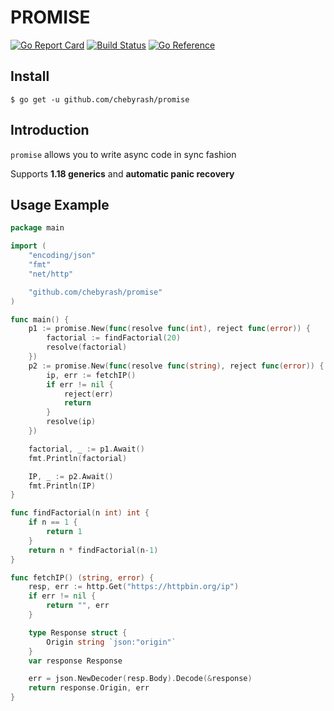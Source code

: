 # PROMISE
[![Go Report Card](https://goreportcard.com/badge/github.com/chebyrash/promise)](https://goreportcard.com/report/github.com/chebyrash/promise)
[![Build Status](https://github.com/chebyrash/promise/actions/workflows/test.yml/badge.svg)](https://github.com/chebyrash/promise/actions)
[![Go Reference](https://pkg.go.dev/badge/github.com/chebyrash/promise.svg)](https://pkg.go.dev/github.com/chebyrash/promise)

## Install

    $ go get -u github.com/chebyrash/promise

## Introduction

`promise` allows you to write async code in sync fashion

Supports **1.18 generics** and **automatic panic recovery**

## Usage Example
```go
package main

import (
	"encoding/json"
	"fmt"
	"net/http"

	"github.com/chebyrash/promise"
)

func main() {
	p1 := promise.New(func(resolve func(int), reject func(error)) {
		factorial := findFactorial(20)
		resolve(factorial)
	})
	p2 := promise.New(func(resolve func(string), reject func(error)) {
		ip, err := fetchIP()
		if err != nil {
			reject(err)
			return
		}
		resolve(ip)
	})

	factorial, _ := p1.Await()
	fmt.Println(factorial)

	IP, _ := p2.Await()
	fmt.Println(IP)
}

func findFactorial(n int) int {
	if n == 1 {
		return 1
	}
	return n * findFactorial(n-1)
}

func fetchIP() (string, error) {
	resp, err := http.Get("https://httpbin.org/ip")
	if err != nil {
		return "", err
	}

	type Response struct {
	    Origin string `json:"origin"`
	}
	var response Response

	err = json.NewDecoder(resp.Body).Decode(&response)
	return response.Origin, err
}
```
